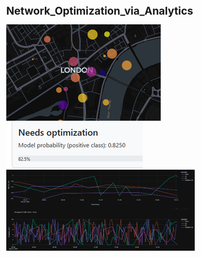 # Network_Optimization_via_Analytics

<img src="3.png"></img>
<img src="1.png"></img>
<img src="2.png"></img>
